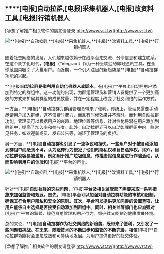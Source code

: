 ## ****[电报]**自动拉群,**[电报]**采集机器人,**[电报]**改资料工具,**[电报]**行销机器人**

[😍想了解推广相关软件的朋友请登录 http://www.vst.tw](http://www.vst.tw)

 <center><img src="https://vst.tw/MP4/tuiguang/png/0.png" alt="**[电报]**自动拉群,**[电报]**采集机器人,**[电报]**改资料工具,**[电报]**行销机器人"></center>

随着社交网络的发展，人们越来越依赖于在线平台来交流、分享信息和建立联系。在这个数字化时代，**[电报]**（Telegram）作为一种受欢迎的即时通讯工具，在全球范围内吸引了大量用户。而近期，一个引人注目的新趋势是**[电报]**自动拉群功能的兴起。

**[电报]**自动拉群是指利用自动化机器人或脚本，在**[电报]**平台上自动将用户添加到特定的群组中。这一功能的出现，为群组管理员和营销人员提供了一个更加高效的方式来扩展其群组的成员数量，并在一定程度上改变了社交网络的运作方式。

一方面，**[电报]**自动拉群为群组管理员带来了便利。传统上，管理员需要手动邀请用户加入群组，这不仅费时费力，而且有时候效果并不理想。而利用自动拉群功能，管理员可以根据用户的兴趣、地理位置等信息，针对性地将潜在用户添加到群组中，提高了加入率和参与度。此外，自动拉群还可以自动处理群组中的一些常见任务，如欢迎新成员、发布公告等，减轻了管理员的负担。

另一方面，**[电报]**自动拉群也引发了一些争议和担忧。一些用户对于被自动添加到群组中而感到不满，认为这种行为侵犯了他们的隐私权和自由选择权。此外，自动拉群也容易被滥用，例如用于推广垃圾信息、传播虚假信息或进行诈骗活动，从而影响到用户的体验和**[电报]**平台的声誉。

 <center><img src="https://vst.tw/MP4/tuiguang/png/1.png" alt="**[电报]**自动拉群,**[电报]**采集机器人,**[电报]**改资料工具,**[电报]**行销机器人"></center>

针对**[电报]**自动拉群的这些问题，**[电报]**平台及相关监管部门需要采取一系列措施来加强监管和规范。首先，**[电报]**平台可以加强对自动拉群功能的审核和限制，确保其符合用户隐私和安全的原则。其次，平台可以提供更加完善的设置选项，让用户能够自主选择是否接受自动添加到群组中。同时，相关监管部门也应加强对**[电报]**平台的监管，规范群组管理和用户行为，维护社交网络的健康发展环境。

总的来说，**[电报]**自动拉群作为社交网络的新趋势，既带来了便利，又引发了一些问题和挑战。在未来，随着技术的不断进步和监管的不断完善，相信**[电报]**自动拉群功能将会更加成熟和可持续地发展，为用户提供更好的社交体验。

[😍想了解推广相关软件的朋友请登录 http://www.vst.tw](http://www.vst.tw)



